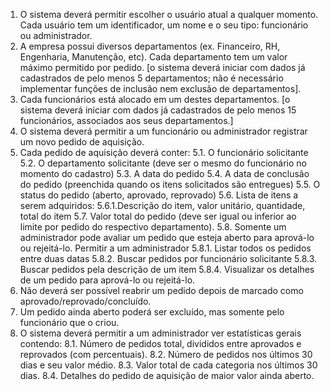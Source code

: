 1. O sistema deverá permitir escolher o usuário atual a qualquer momento. Cada usuário tem um identificador, um
nome e o seu tipo: funcionário ou administrador.
2. A empresa possui diversos departamentos (ex. Financeiro, RH, Engenharia, Manutenção, etc). Cada
departamento tem um valor máximo permitido por pedido. [o sistema deverá iniciar com dados já cadastrados
de pelo menos 5 departamentos; não é necessário implementar funções de inclusão nem exclusão de
departamentos].
3. Cada funcionários está alocado em um destes departamentos. [o sistema deverá iniciar com dados já
cadastrados de pelo menos 15 funcionários, associados aos seus departamentos.]
4. O sistema deverá permitir a um funcionário ou administrador registrar um novo pedido de aquisição.
5. Cada pedido de aquisição deverá conter:
5.1. O funcionário solicitante
5.2. O departamento solicitante (deve ser o mesmo do funcionário no momento do cadastro)
5.3. A data do pedido
5.4. A data de conclusão do pedido (preenchida quando os itens solicitados são entregues)
5.5. O status do pedido (aberto, aprovado, reprovado)
5.6. Lista de itens a serem adquiridos:
5.6.1.Descrição do item, valor unitário, quantidade, total do item
5.7. Valor total do pedido (deve ser igual ou inferior ao limite por pedido do respectivo departamento).
5.8. Somente um administrador pode avaliar um pedido que esteja aberto para aprová-lo ou rejeitá-lo. Permitir
a um administrador
5.8.1. Listar todos os pedidos entre duas datas
5.8.2. Buscar pedidos por funcionário solicitante
5.8.3. Buscar pedidos pela descrição de um item
5.8.4. Visualizar os detalhes de um pedido para aprová-lo ou rejeitá-lo.
6. Não deverá ser possível reabrir um pedido depois de marcado como aprovado/reprovado/concluído.
7. Um pedido ainda aberto poderá ser excluído, mas somente pelo funcionário que o criou.
8. O sistema deverá permitir a um administrador ver estatísticas gerais contendo:
8.1. Número de pedidos total, divididos entre aprovados e reprovados (com percentuais).
8.2. Número de pedidos nos últimos 30 dias e seu valor médio.
8.3. Valor total de cada categoria nos últimos 30 dias.
8.4. Detalhes do pedido de aquisição de maior valor ainda aberto.
